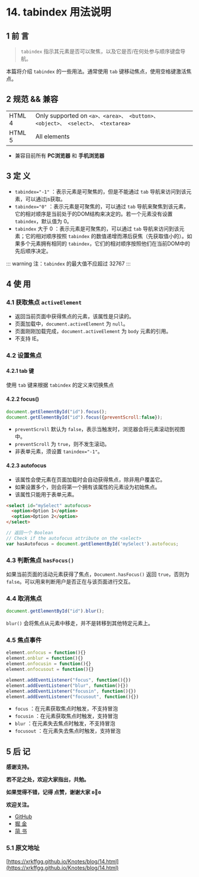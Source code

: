 # 14. tabindex 用法说明
## 1 前 言
> `tabindex` 指示其元素是否可以聚焦，以及它是否/在何处参与顺序键盘导航。

本篇将介绍 `tabindex` 的一些用法。通常使用 `tab` 键移动焦点，使用空格键激活焦点。

## 2 规范 && 兼容
|||
|--|--|
|HTML 4|Only supported on `<a>、<area>、 <button>、 <object>、 <select>、 <textarea>`|
|HTML 5|All elements|

- 兼容目前所有 **PC浏览器** 和 **手机浏览器**

## 3 定 义
- `tabindex="-1"` ：表示元素是可聚焦的，但是不能通过 `tab` 导航来访问到该元素，可以通过js获取。
- `tabindex="0"` ：表示元素是可聚焦的，可以通过 `tab` 导航来聚焦到该元素，它的相对顺序是当前处于的DOM结构来决定的。若一个元素没有设置 `tabindex`，默认值为 0。
- `tabindex` 大于 0 ：表示元素是可聚焦的，可以通过 `tab` 导航来访问到该元素；它的相对顺序按照 `tabindex` 的数值递增而滞后获焦（先获取值小的）。如果多个元素拥有相同的 `tabindex`，它们的相对顺序按照他们在当前DOM中的先后顺序决定。

::: warning
注：`tabindex` 的最大值不应超过 32767
:::

## 4 使 用
### 4.1 获取焦点 `activeElement`
- 返回当前页面中获得焦点的元素，该属性是只读的。
- 页面加载中，`document.activeElement` 为 `null`。
- 页面刚刚加载完成，`document.activeElement` 为 `body` 元素的引用。
- 不支持 IE。

### 4.2 设置焦点
#### 4.2.1 tab 键
使用 `tab` 键来根据 `tabindex` 的定义来切换焦点

#### 4.2.2 focus()
```js
document.getElementById("id").focus();
document.getElementById("id").focus({preventScroll:false});
```

- `preventScroll` 默认为 `false`，表示当触发时，浏览器会将元素滚动到视图中。
- `preventScroll` 为 `true`，则不发生滚动。
- 非表单元素，须设置 `tanindex="-1"`。

#### 4.2.3 autofocus
- 该属性会使元素在页面加载时会自动获得焦点，除非用户覆盖它。
- 如果设置多个，则会将第一个拥有该属性的元素设为初始焦点。
- 该属性只能用于表单元素。
```html
<select id="mySelect" autofocus>
  <option>Option 1</option>
  <option>Option 2</option>
</select>
```

```js
// 返回一个 Boolean
// Check if the autofocus attribute on the <select>
var hasAutofocus = document.getElementById('mySelect').autofocus;
```

### 4.3 判断焦点 `hasFocus()`
如果当前页面的活动元素获得了焦点，`Document.hasFocus()` 返回 `true`，否则为 `false`。可以用来判断用户是否正在与该页面进行交互。

### 4.4 取消焦点
```js
document.getElementById("id").blur();
```
`blur()` 会将焦点从元素中移走，并不是转移到其他特定元素上。

### 4.5 焦点事件
```js
element.onfocus = function(){}
element.onblur = function(){}
element.onfocusin = function(){}
element.onfocusout = function(){}

element.addEventListener("focus", function(){})
element.addEventListener("blur", function(){})
element.addEventListener("focusin", function(){})
element.addEventListener("focusout", function(){})
```
- `focus` ：在元素获取焦点时触发，不支持冒泡
- `focusin` ：在元素获取焦点时触发，支持冒泡
- `blur` ：在元素失去焦点时触发，不支持冒泡
- `focusout` ：在元素失去焦点时触发，支持冒泡


## 5 后 记
**感谢支持。**

**若不足之处，欢迎大家指出，共勉。**

**如果觉得不错，记得 点赞，谢谢大家 ʚ💖ɞ**

**欢迎关注。** 
- [GitHub](https://github.com/xrkffgg) 
- [掘 金](https://juejin.im/user/59c369496fb9a00a4843a3e2) 
- [简 书](https://www.jianshu.com/u/4ca4daac5890)

### 5.1 原文地址

[https://xrkffgg.github.io/Knotes/blog/14.html](https://xrkffgg.github.io/Knotes/blog/14.html)
